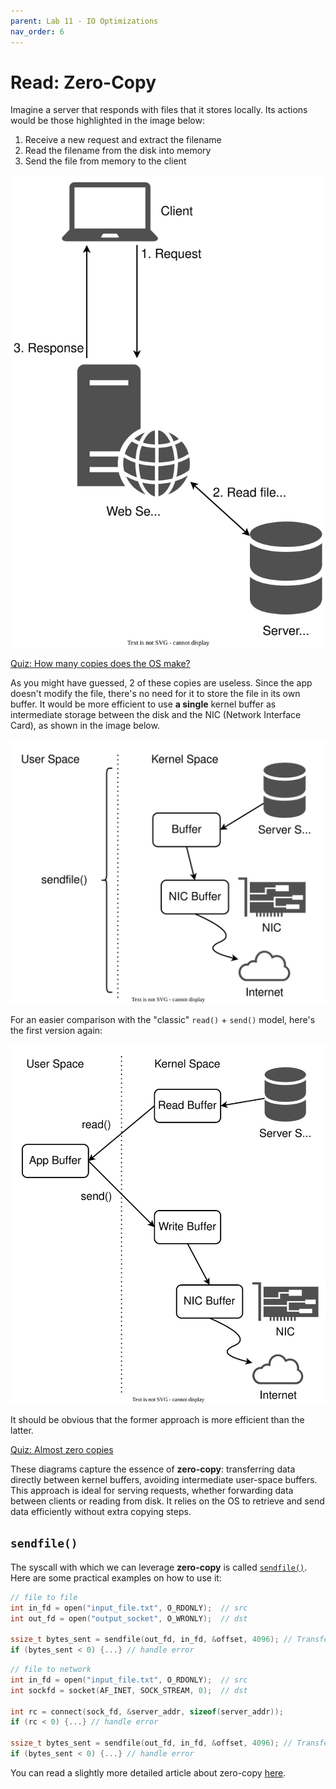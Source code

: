 ```yaml
---
parent: Lab 11 - IO Optimizations
nav_order: 6
---
```


# Read: Zero-Copy

Imagine a server that responds with files that it stores locally.
Its actions would be those highlighted in the image below:

1. Receive a new request and extract the filename
1. Read the filename from the disk into memory
1. Send the file from memory to the client

![Client-Server Steps](../../media/client-server-file.svg)

[Quiz: How many copies does the OS make?](../../quizzes/server-copies.md)

As you might have guessed, 2 of these copies are useless.
Since the app doesn't modify the file, there's no need for it to store the file in its own buffer.
It would be more efficient to use **a single** kernel buffer as intermediate storage between the disk and the NIC (Network Interface Card), as shown in the image below.

![Server Copies - Zero-Copy](../../media/server-copies-zero-copy.svg)

For an easier comparison with the "classic" `read()` + `send()` model, here's the first version again:

![Server Copies - Read-Send](../../media/server-copies-normal.svg)

It should be obvious that the former approach is more efficient than the latter.

[Quiz: Almost zero copies](../../quizzes/fewer-than-2-copies.md)

These diagrams capture the essence of **zero-copy**: transferring data directly between kernel buffers, avoiding intermediate user-space buffers.
This approach is ideal for serving requests, whether forwarding data between clients or reading from disk.
It relies on the OS to retrieve and send data efficiently without extra copying steps.

## `sendfile()`

The syscall with which we can leverage **zero-copy** is called [`sendfile()`](https://man7.org/linux/man-pages/man2/sendfile.2.html).
Here are some practical examples on how to use it:

```c
// file to file
int in_fd = open("input_file.txt", O_RDONLY);  // src
int out_fd = open("output_socket", O_WRONLY);  // dst

ssize_t bytes_sent = sendfile(out_fd, in_fd, &offset, 4096); // Transfer 4096 bytes
if (bytes_sent < 0) {...} // handle error
```

```c
// file to network
int in_fd = open("input_file.txt", O_RDONLY);  // src
int sockfd = socket(AF_INET, SOCK_STREAM, 0);  // dst

int rc = connect(sock_fd, &server_addr, sizeof(server_addr));
if (rc < 0) {...} // handle error

ssize_t bytes_sent = sendfile(out_fd, in_fd, &offset, 4096); // Transfer 4096 bytes
if (bytes_sent < 0) {...} // handle error
```

You can read a slightly more detailed article about zero-copy [here](https://developer.ibm.com/articles/j-zerocopy/).
